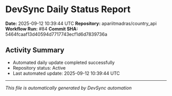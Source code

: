 # DevSync Daily Status Report

**Date:** 2025-09-12 10:39:44 UTC
**Repository:** apariitmadras/country_api
**Workflow Run:** #84
**Commit SHA:** 5464fcaaf13d40594d7717743ecf1d6d7839736a

## Activity Summary
- Automated daily update completed successfully
- Repository status: Active
- Last automated update: 2025-09-12 10:39:44 UTC

---
*This file is automatically generated by DevSync automation*
